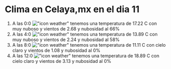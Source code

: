 # Clima en Celaya,mx en el dia 11

1. A las 0:0 !["icon weather"](http://openweathermap.org/img/w/04n.png) tenemos una temperatura de 17.22 C con muy nuboso y  vientos de 2.68 y nubosidad al 66%
1. A las 4:0 !["icon weather"](http://openweathermap.org/img/w/04n.png) tenemos una temperatura de 13.89 C con muy nuboso y  vientos de 2.24 y nubosidad al 58%
1. A las 8:0 !["icon weather"](http://openweathermap.org/img/w/01d.png) tenemos una temperatura de 11.11 C con cielo claro y  vientos de 1.08 y nubosidad al 0%
1. A las 12:0 !["icon weather"](http://openweathermap.org/img/w/01d.png) tenemos una temperatura de 18.89 C con cielo claro y  vientos de 3.13 y nubosidad al 0%
